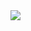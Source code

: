 <img src="https://s3.us-west-2.amazonaws.com/secure.notion-static.com/4c3da33d-62ba-46c3-9da9-a52f53de0a3d/Untitled.png?X-Amz-Algorithm=AWS4-HMAC-SHA256&X-Amz-Content-Sha256=UNSIGNED-PAYLOAD&X-Amz-Credential=AKIAT73L2G45EIPT3X45%2F20221219%2Fus-west-2%2Fs3%2Faws4_request&X-Amz-Date=20221219T065333Z&X-Amz-Expires=86400&X-Amz-Signature=6ab8caf1f3e492b4939396eef52fdf02e97ba5ce4d9837e44953acfecda167de&X-Amz-SignedHeaders=host&response-content-disposition=filename%3D%22Untitled.png%22&x-id=GetObject" />
